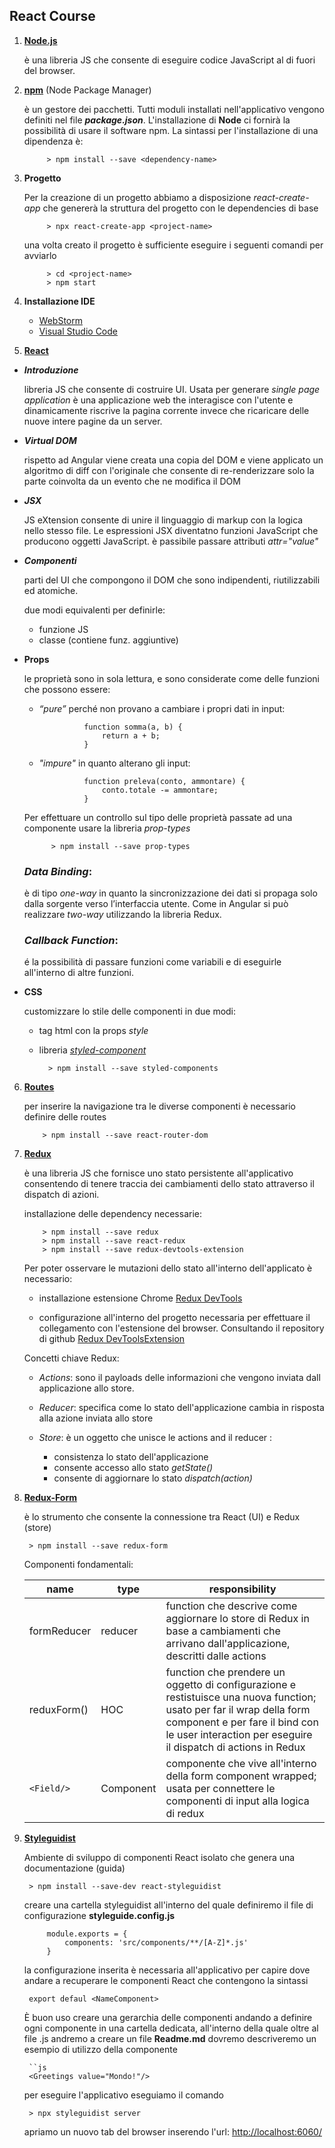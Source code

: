 ## React Course

1. [**Node.js**](https://nodejs.org/it/)
		
	è una libreria JS che consente di eseguire codice JavaScript al di fuori del browser.

2. [**npm**](https://www.npmjs.com/) (Node Package Manager)
	
	è un gestore dei pacchetti. Tutti moduli installati nell'applicativo vengono definiti nel file ***package.json***. 
	L'installazione di **Node** ci fornirà la possibilità di usare il software npm.
	La sintassi per l'installazione di una dipendenza è:

			> npm install --save <dependency-name>

3. **Progetto**

	Per la creazione di un progetto abbiamo a disposizione _react-create-app_ che genererà la struttura del progetto con le dependencies di base
	
	
			> npx react-create-app <project-name>

  	una volta creato il progetto è sufficiente eseguire i seguenti comandi per avviarlo
	
			> cd <project-name>
			> npm start

4. **Installazione IDE**

	- [WebStorm](https://www.jetbrains.com/webstorm/download/#section=windows)
	- [Visual Studio Code](https://code.visualstudio.com/download)

5. [**React**](https://reactjs.org/)

+  ***Introduzione***

	libreria JS che consente di costruire UI. Usata per generare *single page application*
	è una applicazione web the interagisce con l'utente e dinamicamente riscrive la pagina corrente invece che ricaricare delle nuove intere pagine da un server.
	
+ ***Virtual DOM***
    		
     rispetto ad Angular viene creata una copia del DOM e viene applicato un algoritmo di diff con l'originale che consente di re-renderizzare solo la parte coinvolta da un evento che ne modifica il DOM 
    	

+ ***JSX***
   		
   	JS eXtension consente di unire il linguaggio di markup con la logica nello stesso file. Le espressioni JSX diventatno funzioni JavaScript che producono oggetti JavaScript. è passibile passare attributi _*attr="value"*_

+ ***Componenti***

   	parti del UI che compongono il DOM che sono indipendenti, riutilizzabili ed atomiche.
		
	due modi equivalenti per definirle:
		
	- funzione JS
   	- classe (contiene funz. aggiuntive)

+ **Props**

	le proprietà sono in sola lettura, e sono considerate come delle funzioni che possono essere:
 
 	- *“pure”* perché non provano a cambiare i propri dati in input:

   					function somma(a, b) {
   						return a + b;
				    }

	- *"impure"* in quanto alterano gli input:

					function preleva(conto, ammontare) {
						conto.totale -= ammontare;
					}

	Per effettuare un controllo sul tipo delle proprietà passate ad una componente usare la libreria *prop-types*

			> npm install --save prop-types
				
	### *Data Binding*:
	 è di tipo *one-way* in quanto la sincronizzazione dei dati si propaga solo dalla sorgente verso l’interfaccia utente. Come in Angular si può realizzare *two-way* utilizzando la libreria Redux.

	 ### *Callback Function*:

	é la possibilità di passare funzioni come variabili e di eseguirle all'interno di altre funzioni.

+  **CSS** 
	
	customizzare lo stile delle componenti in due modi:

	- tag html con la props *style*
	- libreria [*styled-component*](https://www.styled-components.com/)

			> npm install --save styled-components

6.	[**Routes**](https://reacttraining.com/react-router/web/guides/quick-start)

	per inserire la navigazione tra le diverse componenti è necessario definire delle routes
	
			> npm install --save react-router-dom

7. 	[**Redux**](https://redux.js.org/)

	è una libreria JS che fornisce uno stato persistente all'applicativo consentendo di tenere traccia dei cambiamenti dello stato attraverso il dispatch di azioni. 

  	installazione delle dependency necessarie:
	
			> npm install --save redux
			> npm install --save react-redux
			> npm install --save redux-devtools-extension

  	Per poter osservare le mutazioni dello stato all'interno dell'applicato è necessario:
	- installazione estensione Chrome [Redux DevTools](https://chrome.google.com/webstore/detail/redux-devtools/lmhkpmbekcpmknklioeibfkpmmfibljd?hl=en)

	- configurazione all'interno del progetto necessaria per effettuare il collegamento con l'estensione del browser. Consultando il repository di github [Redux DevToolsExtension](https://github.com/zalmoxisus/redux-devtools-extension)

	Concetti chiave Redux:

	- *Actions*: sono il payloads delle informazioni che vengono inviata dall applicazione allo store.

	- *Reducer*: specifica come lo stato dell'applicazione cambia in risposta alla azione inviata allo store

	- *Store*: è un oggetto che unisce le actions and il reducer :

		-	consistenza lo stato dell'applicazione
		-	consente accesso allo stato _getState()_
		-	consente di aggiornare lo stato _dispatch(action)_

8. [**Redux-Form**](https://redux-form.com/8.2.2/)

	è lo strumento che consente la connessione tra React (UI) e Redux (store)

		> npm install --save redux-form

	Componenti fondamentali:

	| name | type	| responsibility |
	|------|--------|----------------|
	| formReducer | reducer |	function che descrive come aggiornare lo store di Redux in base a cambiamenti che arrivano dall'applicazione, descritti dalle actions |
	| reduxForm() | HOC| function che prendere un oggetto di configurazione e restistuisce una nuova function; usato per far il wrap della form component e per fare il bind con le user interaction per eseguire il dispatch di actions in Redux |
	| `<Field/>` | Component |	componente che vive all'interno della form component wrapped; usata per connettere le componenti di input alla logica di redux |


9. [**Styleguidist**](https://react-styleguidist.js.org/docs/getting-started.html)

	Ambiente di sviluppo di componenti React isolato che genera una documentazione (guida)

		> npm install --save-dev react-styleguidist

	creare una cartella styleguidist all'interno del quale definiremo il file di configurazione __styleguide.config.js__

			module.exports = {
  				components: 'src/components/**/[A-Z]*.js'
			}

	la configurazione inserita è necessaria all'applicativo per capire dove andare a recuperare le componenti React che contengono la sintassi

		export defaul <NameComponent>

	È buon uso creare una gerarchia delle componenti andando a definire ogni componente in una cartella dedicata, all'interno della quale oltre al file .js andremo a creare un file  __Readme.md__ 
	dovremo descriveremo un esempio di utilizzo della componente

		``js
		<Greetings value="Mondo!"/>

	per eseguire l'applicativo eseguiamo il comando

		> npx styleguidist server

	apriamo un nuovo tab del browser inserendo l'url: [http://localhost:6060/](http://localhost:6060/)

